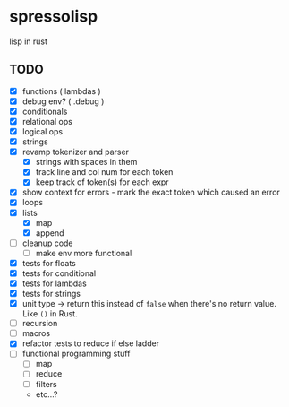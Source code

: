 # spressolisp
lisp in rust


## TODO
- [x] functions ( lambdas )
- [x] debug env? ( .debug )
- [X] conditionals
- [x] relational ops
- [x] logical ops
- [x] strings
- [x] revamp tokenizer and parser
    - [x] strings with spaces in them
    - [x] track line and col num for each token
    - [x] keep track of token(s) for each expr
- [x] show context for errors - mark the exact token which caused an error
- [x] loops
- [x] lists
  - [x] map
  - [x] append
- [ ] cleanup code
  - [ ] make env more functional
- [x] tests for floats
- [x] tests for conditional
- [x] tests for lambdas
- [x] tests for strings
- [x] unit type -> return this instead of `false` when there's no return value. Like `()` in Rust.
- [ ] recursion
- [ ] macros
- [x] refactor tests to reduce if else ladder
- [ ] functional programming stuff
  - [ ] map
  - [ ] reduce
  - [ ] filters
  - etc...?
